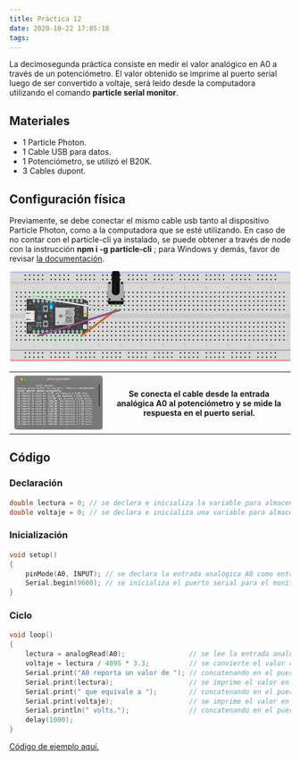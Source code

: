 ```yaml
---
title: Práctica 12
date: 2020-10-22 17:05:18
tags:
---
```


La decimosegunda práctica consiste en medir el valor analógico en A0 a través de un potenciómetro. El valor obtenido se imprime al puerto serial luego de ser convertido a voltaje, será leído desde la computadora utilizando el comando **particle serial monitor**.

 <!-- more -->

## Materiales

- 1 Particle Photon.
- 1 Cable USB para datos.
- 1 Potenciómetro, se utilizó el B20K.
- 3 Cables dupont.

## Configuración física

Previamente, se debe conectar el mismo cable usb tanto al dispositivo Particle Photon, como a la computadora que se esté utilizando. En caso de no contar con el particle-cli ya instalado, se puede obtener a través de node con la instrucción **npm i -g particle-cli** ; para Windows y demás, favor de revisar [la documentación](https://docs.particle.io/tutorials/developer-tools/cli/).

![Potenciómetro en A0](../assets/un-potenciometro-en-A0.png)

<table>
<tr>
<th><img src="../assets/serial-monitor-A0-potenciometro-voltaje.png" alt="Monitor serial en el potenciómetro"></th>
<th>Se conecta el cable desde la entrada analógica A0 al potenciómetro y se mide la respuesta en el puerto serial.</th>
</tr>
</table>

## Código

### Declaración

```cpp
double lectura = 0; // se declara e inicializa la variable para almacenar la lectura
double voltaje = 0; // se declara e inicializa una variable para almacenar la conversión a voltaje
```

### Inicialización

```cpp
void setup()
{
    pinMode(A0, INPUT); // se declara la entrada analógica A0 como entrada
    Serial.begin(9600); // se inicializa el puerto serial para el monitoreo
}
```

### Ciclo

```cpp
void loop()
{
    lectura = analogRead(A0);                // se lee la entrada analógica A0 que proporciona valores de 0-4095
    voltaje = lectura / 4095 * 3.3;          // se convierte el valor con base en la traducción a voltaje
    Serial.print("A0 reporta un valor de "); // concatenando en el puerto serial el string
    Serial.print(lectura);                   // se imprime el valor en lectura analógica
    Serial.print(" que equivale a ");        // concatenando en el puerto serial el string
    Serial.print(voltaje);                   // se imprime el valor en voltaje
    Serial.println(" volts.");               // concatenando en el puerto serial el string
    delay(1000);
}
```

[Código de ejemplo aquí.](https://github.com/xtrs84zk/SistemasEmbebidos/blob/main/src/Practica12.ino)
